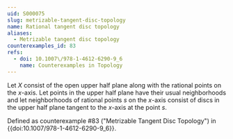 ```yaml
---
uid: S000075
slug: metrizable-tangent-disc-topology
name: Rational tangent disc topology
aliases:
  - Metrizable tangent disc topology
counterexamples_id: 83
refs:
  - doi: 10.1007\/978-1-4612-6290-9_6
    name: Counterexamples in Topology
---
```

Let $X$ consist of the open upper half plane along with the rational points on the $x$-axis. Let points in the upper half plane have their usual neighborhoods and let neighborhoods of rational points $s$ on the $x$-axis consist of discs in the upper half plane tangent to the $x$-axis at the point $s$.

Defined as counterexample #83 ("Metrizable Tangent Disc Topology")
in {{doi:10.1007\/978-1-4612-6290-9_6}}.
